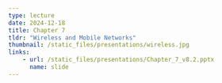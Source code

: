 ```yaml
---
type: lecture
date: 2024-12-18
title: Chapter 7
tldr: "Wireless and Mobile Networks"
thumbnail: /static_files/presentations/wireless.jpg
links:
    - url: /static_files/presentations/Chapter_7_v8.2.pptx
      name: slide
---
```

